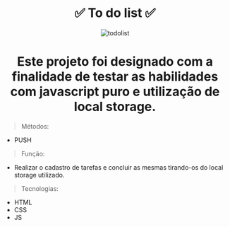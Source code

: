 <div align="center">
  <h1>✅ To do list ✅ </h1>
  
![todolist](https://github.com/devraff/to-do-list-js/assets/80493033/ef7539c3-cddd-4cb4-8820-01c009bca763)
  
</div>

<div align="center">
<h1> Este projeto foi designado com a finalidade de testar as habilidades com javascript puro e utilização de local storage. </h1>
</div>
  
>Métodos:
- PUSH
  
>Função:
- Realizar o cadastro de tarefas e concluir as mesmas tirando-os do local storage utilizado.
  
>Tecnologias:
- HTML
- CSS
- JS